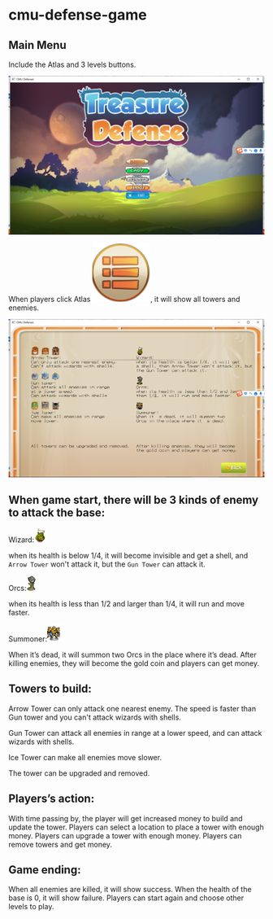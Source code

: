 # cmu-defense-game
## Main Menu
Include the Atlas and 3 levels buttons.

![](/team_prj/r1.png)

When players click Atlas ![](/team_prj/show_all.png), it will show all towers and enemies.

![](/team_prj/r2.png)

## When game start, there will be 3 kinds of enemy to attack the base:
Wizard:![](/team_prj/enemy1.1.png)

when its health is below 1/4, it will become invisible and get a shell, and `Arrow Tower` won't attack it, but the `Gun Tower` can attack it.

Orcs:![](/team_prj/enemy2.png)

when its health is less than 1/2 and larger than 1/4, it will run and move faster.

Summoner:![](/team_prj/enemy3.png)

When it’s dead, it will summon two Orcs in the place where it’s dead.
After killing enemies, they will become the gold coin and players can get money.

## Towers to build:
Arrow Tower can only attack one nearest enemy. The speed is faster than Gun tower and you can't attack wizards with shells.

Gun Tower can attack all enemies in range at a lower speed, and can attack wizards with shells.

Ice Tower can make all enemies move slower.

The tower can be upgraded and removed.
## Players’s action:
With time passing by, the player will get increased money to build and update the tower.
Players can select a location to place a tower with enough money. 
Players can upgrade a tower with enough money. 
Players can remove towers and get money.
## Game ending:
When all enemies are killed, it will show success. When the health of the base is 0, it will show failure. Players can start again and choose other levels to play.

